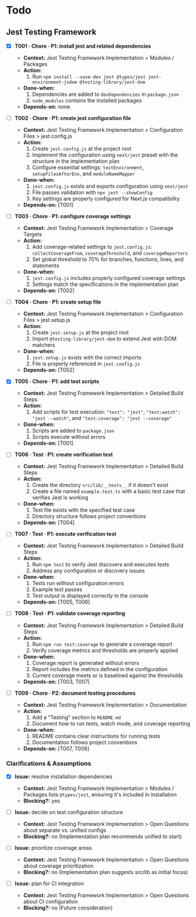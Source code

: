 # Todo

## Jest Testing Framework
- [x] **T001 · Chore · P1: install jest and related dependencies**
    - **Context:** Jest Testing Framework Implementation > Modules / Packages
    - **Action:**
        1. Run `npm install --save-dev jest @types/jest jest-environment-jsdom @testing-library/jest-dom`
    - **Done-when:**
        1. Dependencies are added to `devDependencies` in `package.json`
        2. `node_modules` contains the installed packages
    - **Depends-on:** none

- [ ] **T002 · Chore · P1: create jest configuration file**
    - **Context:** Jest Testing Framework Implementation > Configuration Files > jest.config.js
    - **Action:**
        1. Create `jest.config.js` at the project root
        2. Implement the configuration using `next/jest` preset with the structure in the implementation plan
        3. Configure essential settings: `testEnvironment`, `setupFilesAfterEnv`, and `moduleNameMapper`
    - **Done-when:**
        1. `jest.config.js` exists and exports configuration using `next/jest`
        2. File passes validation with `npx jest --showConfig`
        3. Key settings are properly configured for Next.js compatibility
    - **Depends-on:** [T001]

- [ ] **T003 · Chore · P1: configure coverage settings**
    - **Context:** Jest Testing Framework Implementation > Coverage Targets
    - **Action:**
        1. Add coverage-related settings to `jest.config.js`: `collectCoverageFrom`, `coverageThreshold`, and `coverageReporters`
        2. Set global threshold to 70% for branches, functions, lines, and statements
    - **Done-when:**
        1. `jest.config.js` includes properly configured coverage settings
        2. Settings match the specifications in the implementation plan
    - **Depends-on:** [T002]

- [ ] **T004 · Chore · P1: create setup file**
    - **Context:** Jest Testing Framework Implementation > Configuration Files > jest.setup.js
    - **Action:**
        1. Create `jest.setup.js` at the project root
        2. Import `@testing-library/jest-dom` to extend Jest with DOM matchers
    - **Done-when:**
        1. `jest.setup.js` exists with the correct imports
        2. File is properly referenced in `jest.config.js`
    - **Depends-on:** [T002]

- [x] **T005 · Chore · P1: add test scripts**
    - **Context:** Jest Testing Framework Implementation > Detailed Build Steps
    - **Action:**
        1. Add scripts for test execution: `"test": "jest"`, `"test:watch": "jest --watch"`, and `"test:coverage": "jest --coverage"`
    - **Done-when:**
        1. Scripts are added to `package.json`
        2. Scripts execute without errors
    - **Depends-on:** [T001]

- [ ] **T006 · Test · P1: create verification test**
    - **Context:** Jest Testing Framework Implementation > Detailed Build Steps
    - **Action:**
        1. Create the directory `src/lib/__tests__` if it doesn't exist
        2. Create a file named `example.test.ts` with a basic test case that verifies Jest is working
    - **Done-when:**
        1. Test file exists with the specified test case
        2. Directory structure follows project conventions
    - **Depends-on:** [T004]

- [ ] **T007 · Test · P1: execute verification test**
    - **Context:** Jest Testing Framework Implementation > Detailed Build Steps
    - **Action:**
        1. Run `npm test` to verify Jest discovers and executes tests
        2. Address any configuration or discovery issues
    - **Done-when:**
        1. Tests run without configuration errors
        2. Example test passes
        3. Test output is displayed correctly in the console
    - **Depends-on:** [T005, T006]

- [ ] **T008 · Test · P1: validate coverage reporting**
    - **Context:** Jest Testing Framework Implementation > Detailed Build Steps
    - **Action:**
        1. Run `npm run test:coverage` to generate a coverage report
        2. Verify coverage metrics and thresholds are properly applied
    - **Done-when:**
        1. Coverage report is generated without errors
        2. Report includes the metrics defined in the configuration
        3. Current coverage meets or is baselined against the thresholds
    - **Depends-on:** [T003, T007]

- [ ] **T009 · Chore · P2: document testing procedures**
    - **Context:** Jest Testing Framework Implementation > Documentation
    - **Action:**
        1. Add a "Testing" section to `README.md`
        2. Document how to run tests, watch mode, and coverage reporting
    - **Done-when:**
        1. README contains clear instructions for running tests
        2. Documentation follows project conventions
    - **Depends-on:** [T007, T008]

### Clarifications & Assumptions
- [x] **Issue:** resolve installation dependencies
    - **Context:** Jest Testing Framework Implementation > Modules / Packages lists `@types/jest`, ensuring it's included in installation
    - **Blocking?:** yes

- [ ] **Issue:** decide on test configuration structure
    - **Context:** Jest Testing Framework Implementation > Open Questions about separate vs. unified configs
    - **Blocking?:** no (Implementation plan recommends unified to start)

- [ ] **Issue:** prioritize coverage areas
    - **Context:** Jest Testing Framework Implementation > Open Questions about coverage prioritization
    - **Blocking?:** no (Implementation plan suggests src/lib as initial focus)

- [ ] **Issue:** plan for CI integration
    - **Context:** Jest Testing Framework Implementation > Open Questions about CI configuration
    - **Blocking?:** no (Future consideration)